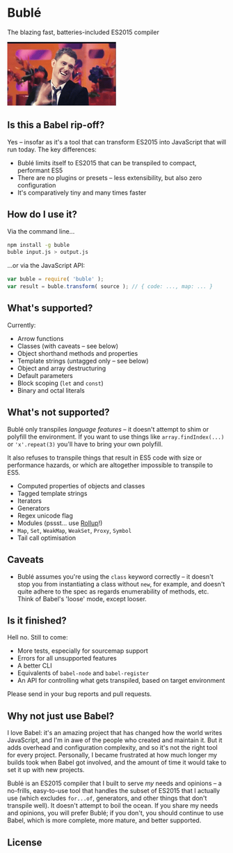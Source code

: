 
# Bublé

The blazing fast, batteries-included ES2015 compiler

![derp](bublé.gif)


## Is this a Babel rip-off?

Yes – insofar as it's a tool that can transform ES2015 into JavaScript that will run today. The key differences:

* Bublé limits itself to ES2015 that can be transpiled to compact, performant ES5
* There are no plugins or presets – less extensibility, but also zero configuration
* It's comparatively tiny and many times faster


## How do I use it?

Via the command line...

```bash
npm install -g buble
buble input.js > output.js
```

...or via the JavaScript API:

```js
var buble = require( 'buble' );
var result = buble.transform( source ); // { code: ..., map: ... }
```


## What's supported?

Currently:

* Arrow functions
* Classes (with caveats – see below)
* Object shorthand methods and properties
* Template strings (untagged only – see below)
* Object and array destructuring
* Default parameters
* Block scoping (`let` and `const`)
* Binary and octal literals


## What's not supported?

Bublé only transpiles *language features* – it doesn't attempt to shim or polyfill the environment. If you want to use things like `array.findIndex(...)` or `'x'.repeat(3)` you'll have to bring your own polyfill.

It also refuses to transpile things that result in ES5 code with size or performance hazards, or which are altogether impossible to transpile to ES5.

* Computed properties of objects and classes
* Tagged template strings
* Iterators
* Generators
* Regex unicode flag
* Modules (pssst... use [Rollup](rollupjs.org)!)
* `Map`, `Set`, `WeakMap`, `WeakSet`, `Proxy`, `Symbol`
* Tail call optimisation


## Caveats

* Bublé assumes you're using the `class` keyword correctly – it doesn't stop you from instantiating a class without `new`, for example, and doesn't quite adhere to the spec as regards enumerability of methods, etc. Think of Babel's 'loose' mode, except looser.


## Is it finished?

Hell no. Still to come:

* More tests, especially for sourcemap support
* Errors for all unsupported features
* A better CLI
* Equivalents of `babel-node` and `babel-register`
* An API for controlling what gets transpiled, based on target environment

Please send in your bug reports and pull requests.


## Why not just use Babel?

I love Babel: it's an amazing project that has changed how the world writes JavaScript, and I'm in awe of the people who created and maintain it. But it adds overhead and configuration complexity, and so it's not the right tool for every project. Personally, I became frustrated at how much longer my builds took when Babel got involved, and the amount of time it would take to set it up with new projects.

Bublé is an ES2015 compiler that I built to serve *my* needs and opinions – a no-frills, easy-to-use tool that handles the subset of ES2015 that I actually use (which excludes `for...of`, generators, and other things that don't transpile well). It doesn't attempt to boil the ocean. If you share my needs and opinions, you will prefer Bublé; if you don't, you should continue to use Babel, which is more complete, more mature, and better supported.

## License
